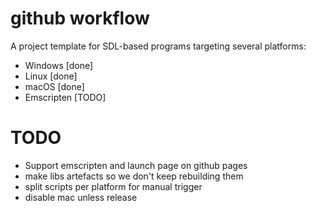 github workflow
==============
A project template for SDL-based programs targeting several platforms:
* Windows [done]
* Linux [done]
* macOS [done]
* Emscripten [TODO]

# TODO
- Support emscripten and launch page on github pages
- make libs artefacts so we don't keep rebuilding them
- split scripts per platform for manual trigger
- disable mac unless release
